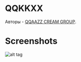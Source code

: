 # QQKKXX

Авторы - [QQAAZZ CREAM GROUP](https://vk.com/qqaazzgroup).

# Screenshots

![alt tag](https://qqaazzg.github.io/QQKKXX/img/j02BWOhuj7Q.jpg)
